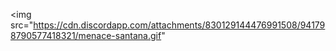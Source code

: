 <img src="https://cdn.discordapp.com/attachments/830129144476991508/941798790577418321/menace-santana.gif"
